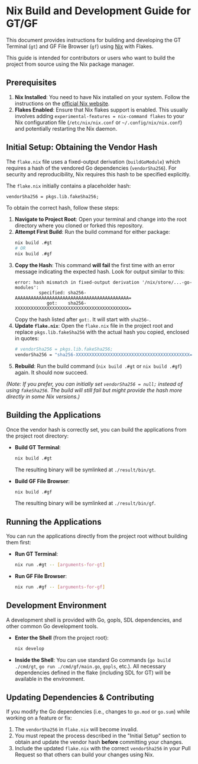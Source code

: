 # Nix Build and Development Guide for GT/GF

This document provides instructions for building and developing the GT Terminal (`gt`) and GF File Browser (`gf`) using [Nix](https://nixos.org/) with Flakes.

This guide is intended for contributors or users who want to build the project from source using the Nix package manager.

## Prerequisites

1.  **Nix Installed**: You need to have Nix installed on your system. Follow the instructions on the [official Nix website](https://nixos.org/download.html).
2.  **Flakes Enabled**: Ensure that Nix flakes support is enabled. This usually involves adding `experimental-features = nix-command flakes` to your Nix configuration file (`/etc/nix/nix.conf` or `~/.config/nix/nix.conf`) and potentially restarting the Nix daemon.

## Initial Setup: Obtaining the Vendor Hash

The `flake.nix` file uses a fixed-output derivation (`buildGoModule`) which requires a hash of the vendored Go dependencies (`vendorSha256`). For security and reproducibility, Nix requires this hash to be specified explicitly.

The `flake.nix` initially contains a placeholder hash:

```nix
vendorSha256 = pkgs.lib.fakeSha256;
```

To obtain the correct hash, follow these steps:

1.  **Navigate to Project Root**: Open your terminal and change into the root directory where you cloned or forked this repository.
2.  **Attempt First Build**: Run the build command for either package:
    ```bash
    nix build .#gt 
    # OR
    nix build .#gf
    ```
3.  **Copy the Hash**: This command **will fail** the first time with an error message indicating the expected hash. Look for output similar to this:
    ```
    error: hash mismatch in fixed-output derivation '/nix/store/...-go-modules':
             specified: sha256-AAAAAAAAAAAAAAAAAAAAAAAAAAAAAAAAAAAAAAAAAAA=
                got:    sha256-XXXXXXXXXXXXXXXXXXXXXXXXXXXXXXXXXXXXXXXXXXX=
    ```
    Copy the hash listed after `got:`. It will start with `sha256-`.
4.  **Update `flake.nix`**: Open the `flake.nix` file in the project root and replace `pkgs.lib.fakeSha256` with the actual hash you copied, enclosed in quotes:
    ```nix
    # vendorSha256 = pkgs.lib.fakeSha256; 
    vendorSha256 = "sha256-XXXXXXXXXXXXXXXXXXXXXXXXXXXXXXXXXXXXXXXXXXX=";
    ```
5.  **Rebuild**: Run the build command (`nix build .#gt` or `nix build .#gf`) again. It should now succeed.

*(Note: If you prefer, you can initially set `vendorSha256 = null;` instead of using `fakeSha256`. The build will still fail but might provide the hash more directly in some Nix versions.)*

## Building the Applications

Once the vendor hash is correctly set, you can build the applications from the project root directory:

*   **Build GT Terminal**: 
    ```bash
    nix build .#gt
    ```
    The resulting binary will be symlinked at `./result/bin/gt`.

*   **Build GF File Browser**:
    ```bash
    nix build .#gf
    ```
    The resulting binary will be symlinked at `./result/bin/gf`.

## Running the Applications

You can run the applications directly from the project root without building them first:

*   **Run GT Terminal**: 
    ```bash
    nix run .#gt -- [arguments-for-gt]
    ```

*   **Run GF File Browser**:
    ```bash
    nix run .#gf -- [arguments-for-gf]
    ```

## Development Environment

A development shell is provided with Go, gopls, SDL dependencies, and other common Go development tools.

*   **Enter the Shell** (from the project root):
    ```bash
    nix develop
    ```
*   **Inside the Shell**: You can use standard Go commands (`go build ./cmd/gt`, `go run ./cmd/gf/main.go`, `gopls`, etc.). All necessary dependencies defined in the flake (including SDL for GT) will be available in the environment.

## Updating Dependencies & Contributing

If you modify the Go dependencies (i.e., changes to `go.mod` or `go.sum`) while working on a feature or fix:

1.  The `vendorSha256` in `flake.nix` will become invalid.
2.  You must repeat the process described in the "Initial Setup" section to obtain and update the vendor hash **before** committing your changes.
3.  Include the updated `flake.nix` with the correct `vendorSha256` in your Pull Request so that others can build your changes using Nix. 